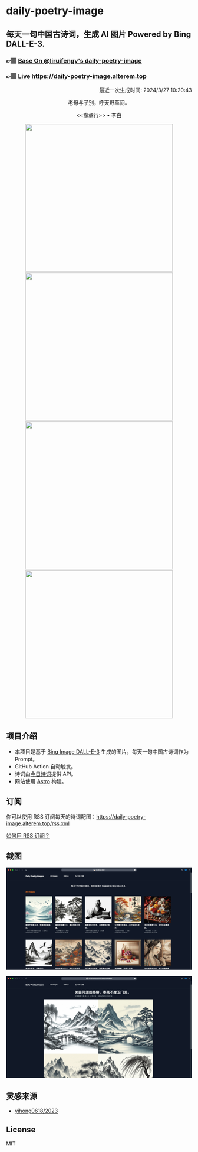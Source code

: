 
# daily-poetry-image

## 每天一句中国古诗词，生成 AI 图片 Powered by Bing DALL-E-3.

### 👉🏽 [Base On @liruifengv's daily-poetry-image](https://github.com/liruifengv/daily-poetry-image)

### 👉🏽 [Live](https://daily-poetry-image.alterem.top/) https://daily-poetry-image.alterem.top

<p align="right">
  最近一次生成时间: 2024/3/27 10:20:43
</p>
<p align="center">
老母与子别，呼天野草间。
</p>
<p align="center">
<<豫章行>> • 李白
</p>
<p align="center">
<img src="https://tse3.mm.bing.net/th/id/OIG2.U6rDEpUy1g9NeSUk7wMy" height="400" width="400" />
<img src="https://tse4.mm.bing.net/th/id/OIG2.p1JHAcBt0DIAox3By4bF" height="400" width="400" />
<img src="https://tse1.mm.bing.net/th/id/OIG2.Zp0r6cVVxYKpb4f.1WZT" height="400" width="400" />
<img src="https://tse2.mm.bing.net/th/id/OIG2.LblsoWVEAWj7XxBPpB4i" height="400" width="400" />
</p>

## 项目介绍

-   本项目是基于 [Bing Image DALL-E-3](https://www.bing.com/images/create) 生成的图片，每天一句中国古诗词作为 Prompt。
-   GitHub Action 自动触发。
-   诗词由[今日诗词](https://www.jinrishici.com/)提供 API。
-   网站使用 [Astro](https://astro.build) 构建。

## 订阅

你可以使用 RSS 订阅每天的诗词配图：https://daily-poetry-image.alterem.top/rss.xml

[如何用 RSS 订阅？](https://zhuanlan.zhihu.com/p/55026716)

## 截图

![图片列表](./screenshots/Snipaste_2023-12-28_21-00-26.png)

![图片详情](./screenshots/Snipaste_2023-12-28_21-00-53.png)

## 灵感来源

-   [yihong0618/2023](https://github.com/yihong0618/2023)

## License

MIT
